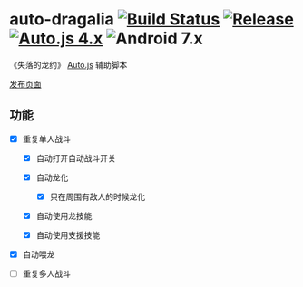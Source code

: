 # auto-dragalia [![Build Status](https://travis-ci.org/NateScarlet/auto-dragalia.svg?branch=master)](https://travis-ci.org/NateScarlet/auto-dragalia) [![Release](https://img.shields.io/github/release/NateScarlet/auto-dragalia.svg)](https://github.com/NateScarlet/auto-dragalia/releases/latest) [![Auto.js 4.x](https://img.shields.io/badge/Auto.js-4.x-009688.svg)](https://github.com/hyb1996/Auto.js) ![Android 7.x](https://img.shields.io/badge/Android-7+-a4c639.svg?logo=android)

《失落的龙约》 [Auto.js] 辅助脚本

[发布页面](https://github.com/NateScarlet/auto-dragalia/releases)

## 功能

- [x] 重复单人战斗

  - [x] 自动打开自动战斗开关

  - [x] 自动龙化

    - [x] 只在周围有敌人的时候龙化

  - [x] 自动使用龙技能

  - [x] 自动使用支援技能

- [x] 自动喂龙

- [ ] 重复多人战斗

[auto.js]: https://github.com/hyb1996/Auto.js
